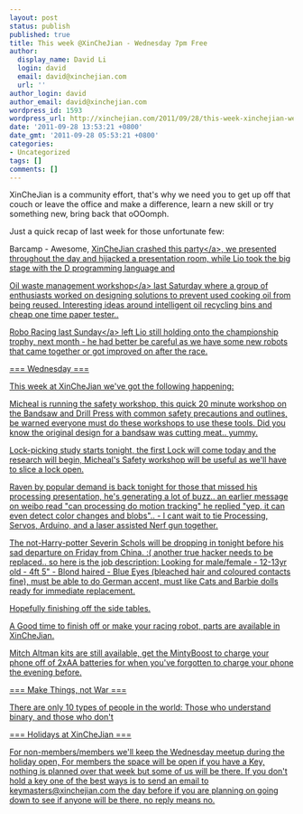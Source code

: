 ```yaml
---
layout: post
status: publish
published: true
title: This week @XinCheJian - Wednesday 7pm Free
author:
  display_name: David Li
  login: david
  email: david@xinchejian.com
  url: ''
author_login: david
author_email: david@xinchejian.com
wordpress_id: 1593
wordpress_url: http://xinchejian.com/2011/09/28/this-week-xinchejian-wednesday-7pm-free/
date: '2011-09-28 13:53:21 +0800'
date_gmt: '2011-09-28 05:53:21 +0800'
categories:
- Uncategorized
tags: []
comments: []
---
```

<p>XinCheJian is a community effort, that's why we need you to get up off that couch or leave the office and make a difference, learn a new skill or try something new, bring back that oOOomph.</p>
<p>Just a quick recap of last week for those unfortunate few:</p>
<p>Barcamp - Awesome, <a target="_blank" href="http:&#47;&#47;xinchejian.com&#47;?p=1524 ">XinCheJian crashed this party<&#47;a>, we presented throughout the day and hijacked a presentation room, while Lio took the big stage with the D programming language and</p>
<p><a target="_blank" href="http:&#47;&#47;xinchejian.com&#47;?p=1587">Oil waste management workshop<&#47;a> last Saturday where a group of enthusiasts worked on designing solutions to prevent used cooking oil from being reused. Interesting ideas around intelligent oil recycling bins and cheap one time paper tester..</p>
<p><a target="_blank" href="http:&#47;&#47;xinchejian.com&#47;?p=1533">Robo Racing last Sunday<&#47;a> left Lio still holding onto the championship trophy, next month - he had better be careful as we have some new robots that came together or got improved on after the race.</p>
<p>=== Wednesday ===</p>
<p>This week at XinCheJian we've got the following happening:</p>
<p>Micheal is running the safety workshop, this quick 20 minute workshop on the Bandsaw and Drill Press with common safety precautions and outlines, be warned everyone must do these workshops to use these tools. Did you know the original design for a bandsaw was cutting meat.. yummy.</p>
<p>Lock-picking study starts tonight, the first Lock will come today and the research will begin, Micheal's Safety workshop will be useful as we'll have to slice a lock open.</p>
<p>Raven by popular demand is back tonight for those that missed his processing presentation, he's generating a lot of buzz.. an earlier message on weibo read "can processing do motion tracking" he replied "yep, it can even detect color changes and blobs".. - I cant wait to tie Processing, Servos, Arduino, and a laser assisted Nerf gun together.</p>
<p>The not-Harry-potter Severin Schols will be dropping in tonight before his sad departure on Friday from China. :( another true hacker needs to be replaced.. so here is the job description: Looking for male&#47;female - 12-13yr old - 4ft 5" - Blond haired - Blue Eyes (bleached hair and coloured contacts fine), must be able to do German accent, must like Cats and Barbie dolls ready for immediate replacement.</p>
<p>Hopefully finishing off the side tables.</p>
<p>A Good time to finish off or make your racing robot, parts are available in XinCheJian.</p>
<p>Mitch Altman kits are still available, get the MintyBoost to charge your phone off of 2xAA batteries for when you've forgotten to charge your phone the evening before.</p>
<p>=== Make Things, not War ===</p>
<p>There are only 10 types of people in the world: Those who understand binary, and those who don't</p>
<p>=== Holidays at XinCheJian ===</p>
<p>For non-members&#47;members we'll keep the Wednesday meetup during the holiday open, For members the space will be open if you have a Key, nothing is planned over that week but some of us will be there. If you don't hold a key one of the best ways is to send an email to keymasters@xinchejian.com the day before if you are planning on going down to see if anyone will be there, no reply means no.<br />
<br &#47;></p>
